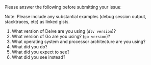Please answer the following before submitting your issue:

Note: Please include any substantial examples (debug session output,
stacktraces, etc) as linked gists.

1. What version of Delve are you using (`dlv version`)?
2. What version of Go are you using? (`go version`)?
3. What operating system and processor architecture are you using?
4. What did you do?
5. What did you expect to see?
6. What did you see instead?
